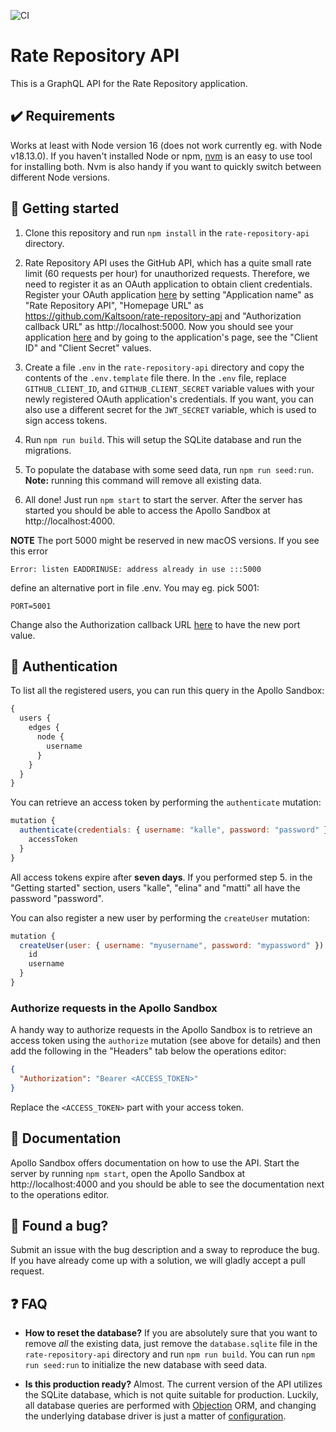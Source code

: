 ![CI](https://github.com/Kaltsoon/rate-repository-api/workflows/CI/badge.svg)

# Rate Repository API

This is a GraphQL API for the Rate Repository application.

## ✔️ Requirements

Works at least with Node version 16 (does not work currently eg. with Node v18.13.0). If you haven't installed Node or npm, [nvm](https://github.com/nvm-sh/nvm) is an easy to use tool for installing both. Nvm is also handy if you want to quickly switch between different Node versions.

## 🚀 Getting started

1. Clone this repository and run `npm install` in the `rate-repository-api` directory.

2. Rate Repository API uses the GitHub API, which has a quite small rate limit (60 requests per hour) for unauthorized requests. Therefore, we need to register it as an OAuth application to obtain client credentials. Register your OAuth application [here](https://github.com/settings/applications/new) by setting "Application name" as "Rate Repository API", "Homepage URL" as https://github.com/Kaltsoon/rate-repository-api and "Authorization callback URL" as http://localhost:5000. Now you should see your application [here](https://github.com/settings/developers) and by going to the application's page, see the "Client ID" and "Client Secret" values.

3. Create a file `.env` in the `rate-repository-api` directory and copy the contents of the `.env.template` file there. In the `.env` file, replace `GITHUB_CLIENT_ID`, and `GITHUB_CLIENT_SECRET` variable values with your newly registered OAuth application's credentials. If you want, you can also use a different secret for the `JWT_SECRET` variable, which is used to sign access tokens.

4. Run `npm run build`. This will setup the SQLite database and run the migrations.

5. To populate the database with some seed data, run `npm run seed:run`. **Note:** running this command will remove all existing data.

6. All done! Just run `npm start` to start the server. After the server has started you should be able to access the Apollo Sandbox at http://localhost:4000.

**NOTE** The port 5000 might be reserved in new macOS versions. If you see this error

``` 
Error: listen EADDRINUSE: address already in use :::5000
```

define an alternative port in file .env. You may eg. pick 5001:

``` 
PORT=5001
```

Change also the Authorization callback URL [here](https://github.com/settings/developers) to have the new port value.


## 🔑 Authentication

To list all the registered users, you can run this query in the Apollo Sandbox:

```javascript
{
  users {
    edges {
      node {
        username
      }
    }
  }
}
```

You can retrieve an access token by performing the `authenticate` mutation:

```javascript
mutation {
  authenticate(credentials: { username: "kalle", password: "password" }) {
    accessToken
  }
}
```

All access tokens expire after **seven days**. If you performed step 5. in the "Getting started" section, users "kalle", "elina" and "matti" all have the password "password".

You can also register a new user by performing the `createUser` mutation:

```javascript
mutation {
  createUser(user: { username: "myusername", password: "mypassword" }) {
    id
    username
  }
}
```

### Authorize requests in the Apollo Sandbox

A handy way to authorize requests in the Apollo Sandbox is to retrieve an access token using the `authorize` mutation (see above for details) and then add the following in the "Headers" tab below the operations editor:

```json
{
  "Authorization": "Bearer <ACCESS_TOKEN>"
}
```

Replace the `<ACCESS_TOKEN>` part with your access token.

## 📖 Documentation

Apollo Sandbox offers documentation on how to use the API. Start the server by running `npm start`, open the Apollo Sandbox at http://localhost:4000 and you should be able to see the documentation next to the operations editor.

## 🐛 Found a bug?

Submit an issue with the bug description and a sway to reproduce the bug. If you have already come up with a solution, we will gladly accept a pull request.

## ❓ FAQ

- **How to reset the database?** If you are absolutely sure that you want to remove _all_ the existing data, just remove the `database.sqlite` file in the `rate-repository-api` directory and run `npm run build`. You can run `npm run seed:run` to initialize the new database with seed data.

- **Is this production ready?** Almost. The current version of the API utilizes the SQLite database, which is not quite suitable for production. Luckily, all database queries are performed with [Objection](https://vincit.github.io/objection.js/) ORM, and changing the underlying database driver is just a matter of [configuration](http://knexjs.org/#Installation-client).
